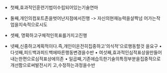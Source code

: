 * 첫째,효과적인훈련기법이수립되어있는기술연마 

* 둘째,개인의컴포트존을벗어난지점에서진행
-> 자신의현재능력을살짝넘 어가는작업을지속적으로시도 

* 셋째, 명확하고구체적인목표를가지고진행

* 넷째,신중하고계획적이다.즉,개인이온전히집중하고'의식적'으로행동할것 을요구 • 다섯째,피드백과피드백에따른행동변경을수반 • 여섯째,효과적인심적표상을만들어내는한편으로심적표상에의존 • 일곱째,기존에습득한기술의특정부분을집중적으로개선함으로써발전시키 고,수정하는과정을수반
<!--stackedit_data:
eyJoaXN0b3J5IjpbLTEzNDU3NjE3ODBdfQ==
-->